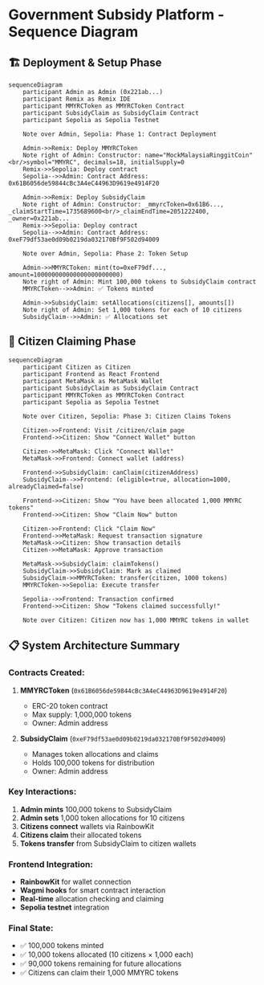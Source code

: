 # Government Subsidy Platform - Sequence Diagram

## 🏗️ **Deployment & Setup Phase**

```mermaid
sequenceDiagram
    participant Admin as Admin (0x221ab...)
    participant Remix as Remix IDE
    participant MMYRCToken as MMYRCToken Contract
    participant SubsidyClaim as SubsidyClaim Contract
    participant Sepolia as Sepolia Testnet

    Note over Admin, Sepolia: Phase 1: Contract Deployment
    
    Admin->>Remix: Deploy MMYRCToken
    Note right of Admin: Constructor: name="MockMalaysiaRinggitCoin"<br/>symbol="MMYRC", decimals=18, initialSupply=0
    Remix->>Sepolia: Deploy contract
    Sepolia-->>Admin: Contract Address: 0x61B6056de59844cBc3A4eC44963D9619e4914F20
    
    Admin->>Remix: Deploy SubsidyClaim
    Note right of Admin: Constructor: _mmyrcToken=0x61B6..., _claimStartTime=1735689600<br/>_claimEndTime=2051222400, _owner=0x221ab...
    Remix->>Sepolia: Deploy contract
    Sepolia-->>Admin: Contract Address: 0xeF79df53ae0d09b0219da032170Bf9F502d94009

    Note over Admin, Sepolia: Phase 2: Token Setup
    
    Admin->>MMYRCToken: mint(to=0xeF79df..., amount=100000000000000000000000)
    Note right of Admin: Mint 100,000 tokens to SubsidyClaim contract
    MMYRCToken-->>Admin: ✅ Tokens minted
    
    Admin->>SubsidyClaim: setAllocations(citizens[], amounts[])
    Note right of Admin: Set 1,000 tokens for each of 10 citizens
    SubsidyClaim-->>Admin: ✅ Allocations set
```

## 🎯 **Citizen Claiming Phase**

```mermaid
sequenceDiagram
    participant Citizen as Citizen
    participant Frontend as React Frontend
    participant MetaMask as MetaMask Wallet
    participant SubsidyClaim as SubsidyClaim Contract
    participant MMYRCToken as MMYRCToken Contract
    participant Sepolia as Sepolia Testnet

    Note over Citizen, Sepolia: Phase 3: Citizen Claims Tokens
    
    Citizen->>Frontend: Visit /citizen/claim page
    Frontend->>Citizen: Show "Connect Wallet" button
    
    Citizen->>MetaMask: Click "Connect Wallet"
    MetaMask->>Frontend: Connect wallet (address)
    
    Frontend->>SubsidyClaim: canClaim(citizenAddress)
    SubsidyClaim-->>Frontend: (eligible=true, allocation=1000, alreadyClaimed=false)
    
    Frontend->>Citizen: Show "You have been allocated 1,000 MMYRC tokens"
    Frontend->>Citizen: Show "Claim Now" button
    
    Citizen->>Frontend: Click "Claim Now"
    Frontend->>MetaMask: Request transaction signature
    MetaMask->>Citizen: Show transaction details
    Citizen->>MetaMask: Approve transaction
    
    MetaMask->>SubsidyClaim: claimTokens()
    SubsidyClaim->>SubsidyClaim: Mark as claimed
    SubsidyClaim->>MMYRCToken: transfer(citizen, 1000 tokens)
    MMYRCToken->>Sepolia: Execute transfer
    
    Sepolia-->>Frontend: Transaction confirmed
    Frontend->>Citizen: Show "Tokens claimed successfully!"
    
    Note over Citizen: Citizen now has 1,000 MMYRC tokens in wallet
```

## 📋 **System Architecture Summary**

### **Contracts Created:**
1. **MMYRCToken** (`0x61B6056de59844cBc3A4eC44963D9619e4914F20`)
   - ERC-20 token contract
   - Max supply: 1,000,000 tokens
   - Owner: Admin address

2. **SubsidyClaim** (`0xeF79df53ae0d09b0219da032170Bf9F502d94009`)
   - Manages token allocations and claims
   - Holds 100,000 tokens for distribution
   - Owner: Admin address

### **Key Interactions:**
1. **Admin mints** 100,000 tokens to SubsidyClaim
2. **Admin sets** 1,000 token allocations for 10 citizens
3. **Citizens connect** wallets via RainbowKit
4. **Citizens claim** their allocated tokens
5. **Tokens transfer** from SubsidyClaim to citizen wallets

### **Frontend Integration:**
- **RainbowKit** for wallet connection
- **Wagmi hooks** for smart contract interaction
- **Real-time** allocation checking and claiming
- **Sepolia testnet** integration

### **Final State:**
- ✅ 100,000 tokens minted
- ✅ 10,000 tokens allocated (10 citizens × 1,000 each)
- ✅ 90,000 tokens remaining for future allocations
- ✅ Citizens can claim their 1,000 MMYRC tokens